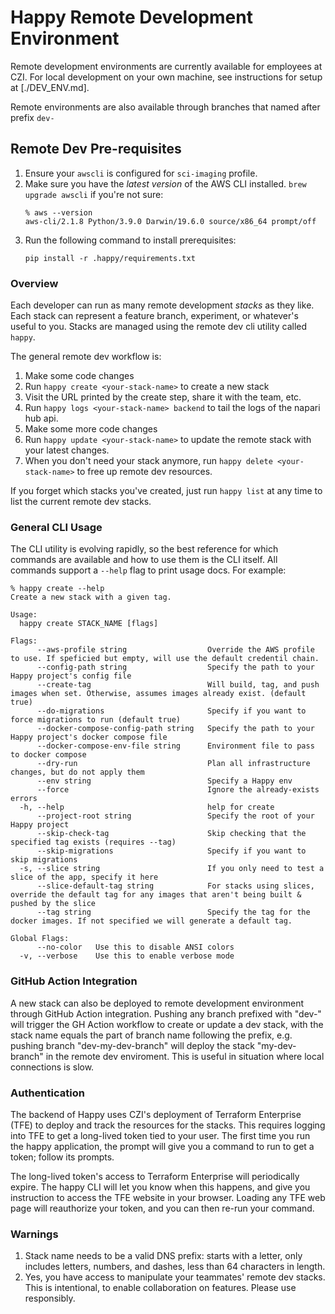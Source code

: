 # Happy Remote Development Environment

Remote development environments are currently available for employees at CZI. For local development
on your own machine, see instructions for setup at [./DEV_ENV.md].

Remote environments are also available through branches that named after prefix `dev-`

## Remote Dev Pre-requisites
1. Ensure your `awscli` is configured for `sci-imaging` profile.
1. Make sure you have the *latest version* of the AWS CLI installed. `brew upgrade awscli` if you're not sure:
   ```
   % aws --version
   aws-cli/2.1.8 Python/3.9.0 Darwin/19.6.0 source/x86_64 prompt/off
   ```
1. Run the following command to install prerequisites:
   ```
   pip install -r .happy/requirements.txt
   ```

### Overview
Each developer can run as many remote development *stacks* as they like. Each stack can represent a feature branch, experiment, or whatever's useful to you. Stacks are managed using the remote dev cli utility called `happy`.

The general remote dev workflow is:

1. Make some code changes
1. Run `happy create <your-stack-name>` to create a new stack
1. Visit the URL printed by the create step, share it with the team, etc.
1. Run `happy logs <your-stack-name> backend` to tail the logs of the napari hub api.
1. Make some more code changes
1. Run `happy update <your-stack-name>` to update the remote stack with your latest changes.
1. When you don't need your stack anymore, run `happy delete <your-stack-name>` to free up remote dev resources.

If you forget which stacks you've created, just run `happy list` at any time to list the current remote dev stacks.

### General CLI Usage
The CLI utility is evolving rapidly, so the best reference for which commands are available and how to use them is the CLI itself. All commands support a `--help` flag to print usage docs. For example:

```
% happy create --help
Create a new stack with a given tag.

Usage:
  happy create STACK_NAME [flags]

Flags:
      --aws-profile string                  Override the AWS profile to use. If speficied but empty, will use the default credentil chain.
      --config-path string                  Specify the path to your Happy project's config file
      --create-tag                          Will build, tag, and push images when set. Otherwise, assumes images already exist. (default true)
      --do-migrations                       Specify if you want to force migrations to run (default true)
      --docker-compose-config-path string   Specify the path to your Happy project's docker compose file
      --docker-compose-env-file string      Environment file to pass to docker compose
      --dry-run                             Plan all infrastructure changes, but do not apply them
      --env string                          Specify a Happy env
      --force                               Ignore the already-exists errors
  -h, --help                                help for create
      --project-root string                 Specify the root of your Happy project
      --skip-check-tag                      Skip checking that the specified tag exists (requires --tag)
      --skip-migrations                     Specify if you want to skip migrations
  -s, --slice string                        If you only need to test a slice of the app, specify it here
      --slice-default-tag string            For stacks using slices, override the default tag for any images that aren't being built & pushed by the slice
      --tag string                          Specify the tag for the docker images. If not specified we will generate a default tag.

Global Flags:
      --no-color   Use this to disable ANSI colors
  -v, --verbose    Use this to enable verbose mode
```

### GitHub Action Integration
A new stack can also be deployed to remote development environment through GitHub Action integration. Pushing any branch prefixed with "dev-" will trigger the GH Action workflow to create or update a dev stack, with the stack name equals the part of branch name following the prefix, e.g. pushing branch "dev-my-dev-branch" will deploy the stack "my-dev-branch" in the remote dev enviroment. This is useful in situation where local connections is slow.

### Authentication
The backend of Happy uses CZI's deployment of Terraform Enterprise (TFE) to deploy and track the resources
for the stacks. This requires logging into TFE to get a long-lived token tied to your user.
The first time you run the happy application, the prompt will give you a command to run to get a token;
follow its prompts.

The long-lived token's access to Terraform Enterprise will periodically expire. The happy CLI will let
you know when this happens, and give you instruction to access the TFE website in your
browser. Loading any TFE web page will reauthorize your token, and you can then re-run your command.

### Warnings

1. Stack name needs to be a valid DNS prefix: starts with a letter, only includes letters, numbers, and dashes, less than 64 characters in length.
1. Yes, you have access to manipulate your teammates' remote dev stacks. This is intentional, to enable collaboration on features. Please use responsibly.

